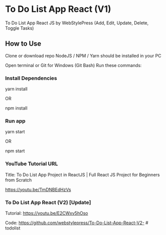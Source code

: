 # To Do List App React (V1)

To Do List App React JS by WebStylePress (Add, Edit, Update, Delete, Toggle Tasks)

## How to Use

Clone or download repo
NodeJS / NPM / Yarn should be installed in your PC

Open terminal or Git for Windows (Git Bash)
Run these commands:

### Install Dependencies

yarn install

OR

npm install

### Run app

yarn start

OR

npm start

### YouTube Tutorial URL

Title: To Do List App Project in ReactJS | Full React JS Project for Beginners from Scratch

https://youtu.be/TmDNBEdHzVs

### To Do List App React (V2) [Update]

Tutorial: https://youtu.be/E2CWxv5hOso

Code: https://github.com/webstylepress/To-Do-List-App-React-V2-
#   t o d o l i s t  
 